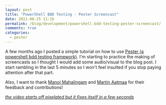 ```yaml
---
layout: post
title: "PowerShell BDD Testing - Pester Screencast"
date: 2011-08-25 11:16
permalink: /blog/development/powershell-bdd-testing-pester-screencast/
comments: true
categories:
  - pester
---
```


A few months ago I posted a simple tutorial on how to use [Pester (a powershell bdd testing framework)](http://scottmuc.com/blog/development/pester-bdd-for-the-system-administrator/). I'm starting to practice the making of screencasts so I thought I would add some audio/visual to the blog post. I start rambling in the last 5 minutes so I won't feel insulted if you stop paying attention after that part.

Also, I want to thank [Manoj Mahalingam](https://github.com/manojlds) and [Martin Aatmaa](http://blog.martin.aatmaa.net/) for their feedback and contributions!

[*the video starts off pixelated but it fixes itself in a few seconds*](https://vimeo.com/28141416)

